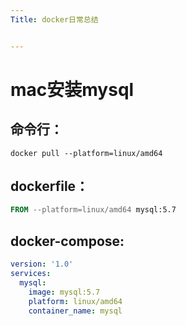 ```yaml
---
Title: docker日常总结


---
```


# mac安装mysql

## 命令行：

```shell
docker pull --platform=linux/amd64
```

## dockerfile：

```dockerfile
FROM --platform=linux/amd64 mysql:5.7
```

## docker-compose:

```yaml
version: '1.0'
services:
  mysql:
    image: mysql:5.7
    platform: linux/amd64
    container_name: mysql
```

